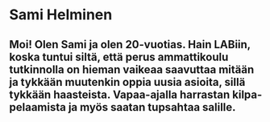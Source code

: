# Sami Helminen
## Moi! Olen Sami ja olen 20-vuotias. Hain LABiin, koska tuntui siltä, että perus ammattikoulu tutkinnolla on hieman vaikeaa saavuttaa mitään ja tykkään muutenkin oppia uusia asioita, sillä tykkään haasteista. Vapaa-ajalla harrastan kilpa-pelaamista ja myös saatan tupsahtaa salille.
